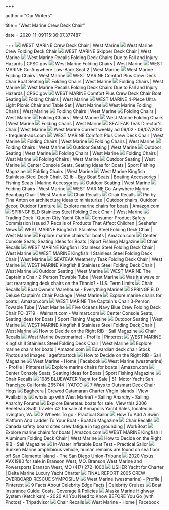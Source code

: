 +++
        
author = "Our Writers"
        
title = "West Marine Crew Deck Chair"
        
date = 2020-11-09T15:36:07.377487
        
+++
[ ![](https://newcontent.westmarine.com/content/images/catalog/full/19602325_FUL.14062019093008.jpg)](https://newcontent.westmarine.com/content/images/catalog/full/19602325_FUL.14062019093008.jpg) WEST MARINE Crew Deck Chair | West Marine
[ ![](https://newcontent.westmarine.com/content/images/catalog/large/12055471.jpg)](https://newcontent.westmarine.com/content/images/catalog/large/12055471.jpg) West Marine Crew Folding Deck Chair
[ ![](https://newcontent.westmarine.com/content/images/catalog/full/16246092_FUL.jpg)](https://newcontent.westmarine.com/content/images/catalog/full/16246092_FUL.jpg) WEST MARINE Skipper Deck Chair | West Marine
[ ![](https://cpsc.gov/s3fs-public/styles/large/public/1_23.png?YfW2wvJR0tzyiHXSPgzwD1FJIJMG.J0g&itok=wX5aWhmX)](https://cpsc.gov/s3fs-public/styles/large/public/1_23.png?YfW2wvJR0tzyiHXSPgzwD1FJIJMG.J0g&itok=wX5aWhmX) West Marine Recalls Folding Deck Chairs Due to Fall and Injury Hazards |  CPSC.gov
[ ![](https://newcontent.westmarine.com/content/images/catalog/full/14979363_FUL.06052019120001.jpg)](https://newcontent.westmarine.com/content/images/catalog/full/14979363_FUL.06052019120001.jpg) West Marine Folding Chairs | West Marine
[ ![](https://newcontent.westmarine.com/content/images/catalog/full/10385656_FUL.jpg)](https://newcontent.westmarine.com/content/images/catalog/full/10385656_FUL.jpg) WEST MARINE Go-Anywhere Low-Back Seat 2 | West Marine
[ ![](https://newcontent.westmarine.com/content/images/catalog/full/18766980_FUL.jpg)](https://newcontent.westmarine.com/content/images/catalog/full/18766980_FUL.jpg) West Marine Folding Chairs | West Marine
[ ![](https://images-na.ssl-images-amazon.com/images/I/81il8GkkBHL._AC_SL1500_.jpg)](https://images-na.ssl-images-amazon.com/images/I/81il8GkkBHL._AC_SL1500_.jpg) WEST MARINE Comfort Plus Crew Deck Chair Boat Seating
[ ![](https://newcontent.westmarine.com/content/images/catalog/full/17074147_FUL.jpg)](https://newcontent.westmarine.com/content/images/catalog/full/17074147_FUL.jpg) Folding Chairs | West Marine
[ ![](https://newcontent.westmarine.com/content/images/catalog/full/18902759_FUL.15032018033003.jpg)](https://newcontent.westmarine.com/content/images/catalog/full/18902759_FUL.15032018033003.jpg) Folding Chairs | West Marine
[ ![](https://cpsc.gov/s3fs-public/2_20.png?zOBf4d3_HrgeMPugemIXLC3XjNdgddKx)](https://cpsc.gov/s3fs-public/2_20.png?zOBf4d3_HrgeMPugemIXLC3XjNdgddKx) West Marine Recalls Folding Deck Chairs Due to Fall and Injury Hazards |  CPSC.gov
[ ![](http://i.ebayimg.com/images/g/AoIAAOSw4gVeNoUd/s-l500.jpg)](http://i.ebayimg.com/images/g/AoIAAOSw4gVeNoUd/s-l500.jpg) WEST MARINE Comfort Plus Crew Deck Chair Boat Seating
[ ![](https://newcontent.westmarine.com/content/images/catalog/full/16225401_FUL.03052018093002.jpg)](https://newcontent.westmarine.com/content/images/catalog/full/16225401_FUL.03052018093002.jpg) Folding Chairs | West Marine
[ ![](https://newcontent.westmarine.com/content/images/catalog/full/18766998_FUL.jpg)](https://newcontent.westmarine.com/content/images/catalog/full/18766998_FUL.jpg) WEST MARINE 4-Piece Ultra Light Picnic Chair and Table Set | West Marine
[ ![](https://newcontent.westmarine.com/content/images/catalog/full/19827062_FUL.18062020100013.jpg)](https://newcontent.westmarine.com/content/images/catalog/full/19827062_FUL.18062020100013.jpg) West Marine Folding Chairs | West Marine
[ ![](https://newcontent.westmarine.com/content/images/catalog/full/16652349_FUL.18092019100006.jpg)](https://newcontent.westmarine.com/content/images/catalog/full/16652349_FUL.18092019100006.jpg) Folding Chairs | West Marine
[ ![](https://newcontent.westmarine.com/content/images/catalog/full/19914894_FUL.03032020100027.jpg)](https://newcontent.westmarine.com/content/images/catalog/full/19914894_FUL.03032020100027.jpg) Folding Chairs | West Marine
[ ![](https://newcontent.westmarine.com/content/images/catalog/full/19906718_FUL.10062020033002.jpg)](https://newcontent.westmarine.com/content/images/catalog/full/19906718_FUL.10062020033002.jpg) Folding Chairs | West Marine
[ ![](https://newcontent.westmarine.com/content/images/catalog/full/19827070_FUL.18062020110010.jpg)](https://newcontent.westmarine.com/content/images/catalog/full/19827070_FUL.18062020110010.jpg) West Marine Folding Chairs | West Marine
[ ![](https://newcontent.westmarine.com/content/images/catalog/full/18560268_FUL.jpg)](https://newcontent.westmarine.com/content/images/catalog/full/18560268_FUL.jpg) Folding Chairs | West Marine
[ ![](https://newcontent.westmarine.com/content/images/catalog/full/16225369_FUL.jpg)](https://newcontent.westmarine.com/content/images/catalog/full/16225369_FUL.jpg) SEATEAK Teak Director's Chair | West Marine
[ ![](https://static.frequent-ads.com/image/item/west-marine/45206/img001.jpg)](https://static.frequent-ads.com/image/item/west-marine/45206/img001.jpg) West Marine Current weekly ad 09/02 - 09/07/2020 - frequent-ads.com
[ ![](https://newcontent.westmarine.com/content/images/catalog/full/16225351_FUL.02052018030011.jpg)](https://newcontent.westmarine.com/content/images/catalog/full/16225351_FUL.02052018030011.jpg) WEST MARINE Comfort Plus Crew Deck Chair | West Marine
[ ![](https://newcontent.westmarine.com/content/images/catalog/full/19474808_FUL.13022019040008.jpg)](https://newcontent.westmarine.com/content/images/catalog/full/19474808_FUL.13022019040008.jpg) Folding Chairs | West Marine
[ ![](https://newcontent.westmarine.com/content/images/catalog/full/17074048_FUL.jpg)](https://newcontent.westmarine.com/content/images/catalog/full/17074048_FUL.jpg) Folding Chairs | West Marine
[ ![](https://newcontent.westmarine.com/content/images/catalog/full/16225419_FUL.02052018030432.jpg)](https://newcontent.westmarine.com/content/images/catalog/full/16225419_FUL.02052018030432.jpg) Folding Chairs | West Marine
[ ![](https://newcontent.westmarine.com/content/images/catalog/full/18771089_FUL.jpg)](https://newcontent.westmarine.com/content/images/catalog/full/18771089_FUL.jpg) Outdoor Seating | West Marine
[ ![](https://newcontent.westmarine.com/content/images/catalog/full/19932938_FUL.10062020123005.jpg)](https://newcontent.westmarine.com/content/images/catalog/full/19932938_FUL.10062020123005.jpg) Outdoor Seating | West Marine
[ ![](https://newcontent.westmarine.com/content/images/catalog/full/12965372_FUL.jpg)](https://newcontent.westmarine.com/content/images/catalog/full/12965372_FUL.jpg) Folding Chairs | West Marine
[ ![](https://newcontent.westmarine.com/content/images/catalog/full/19474816_FUL.13022019040016.jpg)](https://newcontent.westmarine.com/content/images/catalog/full/19474816_FUL.13022019040016.jpg) Folding Chairs | West Marine
[ ![](https://newcontent.westmarine.com/content/images/catalog/full/18578161_FUL.jpg)](https://newcontent.westmarine.com/content/images/catalog/full/18578161_FUL.jpg) Folding Chairs | West Marine
[ ![](https://newcontent.westmarine.com/content/images/catalog/full/314948_FUL.02052018033009.jpg)](https://newcontent.westmarine.com/content/images/catalog/full/314948_FUL.02052018033009.jpg) Outdoor Seating | West Marine
[ ![](http://thumbor-prod-us-east-1.photo.aws.arc.pub/YN65_cYFof9RPPBnvN4CDeWhUH8=/arc-anglerfish-arc2-prod-bonnier/public/Y64PEKBZTPONUQTFF2EMSWVSJA.jpg)](http://thumbor-prod-us-east-1.photo.aws.arc.pub/YN65_cYFof9RPPBnvN4CDeWhUH8=/arc-anglerfish-arc2-prod-bonnier/public/Y64PEKBZTPONUQTFF2EMSWVSJA.jpg) Center Console Seats, Seating Ideas for Boats | Sport Fishing Magazine
[ ![](https://newcontent.westmarine.com/content/images/catalog/full/16225377_FUL.jpg)](https://newcontent.westmarine.com/content/images/catalog/full/16225377_FUL.jpg) Folding Chairs | West Marine
[ ![](https://www.belugamarine.com/images/1313969250013-1026704683.jpeg)](https://www.belugamarine.com/images/1313969250013-1026704683.jpeg) West Marine Kingfish Stainless-Steel Deck Chair, 32 lb - Buy Boat Seats |  Boating Accessories | Fishing Seats | Marine Accessories
[ ![](https://newcontent.westmarine.com/content/images/catalog/full/18771097_FUL.jpg)](https://newcontent.westmarine.com/content/images/catalog/full/18771097_FUL.jpg) Outdoor Seating | West Marine
[ ![](https://newcontent.westmarine.com/content/images/catalog/full/19497098_FUL.26022019110010.jpg)](https://newcontent.westmarine.com/content/images/catalog/full/19497098_FUL.26022019110010.jpg) Folding Chairs | West Marine
[ ![](https://newcontent.westmarine.com/content/images/catalog/full/18771063_FUL.jpg)](https://newcontent.westmarine.com/content/images/catalog/full/18771063_FUL.jpg) WEST MARINE Go-Anywhere Marine Beanbag Chair | West Marine
[ ![](https://media.consumeraffairs.com/files/cache/news/Jimco_Outdoor_Folding_Bistro_Chair_CPSC_large.jpg)](https://media.consumeraffairs.com/files/cache/news/Jimco_Outdoor_Folding_Bistro_Chair_CPSC_large.jpg) Chair Recalls
[ ![](https://media.consumeraffairs.com/files/cache/news/SALT_Lounge_Chair_CPSC_3cdj7Ua_medium.jpg)](https://media.consumeraffairs.com/files/cache/news/SALT_Lounge_Chair_CPSC_3cdj7Ua_medium.jpg) Chair Recalls
[ ![](https://i.pinimg.com/originals/7d/91/0d/7d910dfc05b2dc6925361db90ba268f7.jpg)](https://i.pinimg.com/originals/7d/91/0d/7d910dfc05b2dc6925361db90ba268f7.jpg) Pin by Tina Anton on architecture ideas to miniaturize | Outdoor chairs,  Outdoor decor, Outdoor furniture
[ ![](https://m.media-amazon.com/images/I/61Rh5heOoNL._SS350_AC_.jpg)](https://m.media-amazon.com/images/I/61Rh5heOoNL._SS350_AC_.jpg) Explore marine chairs for boats | Amazon.com
[ ![](https://newcontent.westmarine.com/content/images/catalog/full/17074758_FUL.jpg)](https://newcontent.westmarine.com/content/images/catalog/full/17074758_FUL.jpg) SPRINGFIELD Stainless Steel Folding Deck Chair | West Marine
[ ![](https://www.queencity.org/sites/default/files/styles/panopoly_image_full/public/pictures/hxxpylkw.jpeg?itok=P8rAJPfe)](https://www.queencity.org/sites/default/files/styles/panopoly_image_full/public/pictures/hxxpylkw.jpeg?itok=P8rAJPfe) Trading Dock | Queen City Yacht Club
[ ![](https://media.socastsrm.com/wordpress/wp-content/blogs.dir/1960/files/2019/07/Screen-Shot-2019-07-02-at-1.58.26-PM-272x300.png)](https://media.socastsrm.com/wordpress/wp-content/blogs.dir/1960/files/2019/07/Screen-Shot-2019-07-02-at-1.58.26-PM-272x300.png) Consumer Product Safety Commission Issued 7 Recalls of Products That Affect  Children | Seehafer News
[ ![](https://res.cloudinary.com/powerreviews/image/upload/c_fill,d_portal-no-product-image_ttlfpi.svg,f_auto,g_auto,h_400,q_auto,w_auto,z_0.5/d_portal-no-product-image_ttlfpi.svg/prod/eomddst2cag0w0zpmtio)](https://res.cloudinary.com/powerreviews/image/upload/c_fill,d_portal-no-product-image_ttlfpi.svg,f_auto,g_auto,h_400,q_auto,w_auto,z_0.5/d_portal-no-product-image_ttlfpi.svg/prod/eomddst2cag0w0zpmtio) WEST MARINE Kingfish II Stainless Steel Folding Deck Chair | West Marine
[ ![](https://m.media-amazon.com/images/I/71XwCSsAVKL._SS350_AC_.jpg)](https://m.media-amazon.com/images/I/71XwCSsAVKL._SS350_AC_.jpg) Explore marine chairs for boats | Amazon.com
[ ![](http://thumbor-prod-us-east-1.photo.aws.arc.pub/HpFd2k04jHG9Gaoa7tELIGmQPb0=/300x0/arc-anglerfish-arc2-prod-bonnier/public/JZFSM2GN6URQE7EMQLJ4R4AG2E.png)](http://thumbor-prod-us-east-1.photo.aws.arc.pub/HpFd2k04jHG9Gaoa7tELIGmQPb0=/300x0/arc-anglerfish-arc2-prod-bonnier/public/JZFSM2GN6URQE7EMQLJ4R4AG2E.png) Center Console Seats, Seating Ideas for Boats | Sport Fishing Magazine
[ ![](https://media.consumeraffairs.com/files/news/Devon_Chair_CPSC.jpg)](https://media.consumeraffairs.com/files/news/Devon_Chair_CPSC.jpg) Chair Recalls
[ ![](https://res.cloudinary.com/powerreviews/image/upload/c_fill,d_portal-no-product-image_ttlfpi.svg,f_auto,g_auto,h_400,q_auto,w_auto,z_0.5/d_portal-no-product-image_ttlfpi.svg/prod/n6gggx9rvqhh2hi8ct6h)](https://res.cloudinary.com/powerreviews/image/upload/c_fill,d_portal-no-product-image_ttlfpi.svg,f_auto,g_auto,h_400,q_auto,w_auto,z_0.5/d_portal-no-product-image_ttlfpi.svg/prod/n6gggx9rvqhh2hi8ct6h) WEST MARINE Kingfish II Stainless Steel Folding Deck Chair | West Marine
[ ![](https://res.cloudinary.com/powerreviews/image/upload/f_auto,q_auto,h_768,w_auto,c_thumb,h_400/d_portal-no-product-image_ttlfpi.svg/prod/rhijy6tmz8ub4xx7ys4k.jpg)](https://res.cloudinary.com/powerreviews/image/upload/f_auto,q_auto,h_768,w_auto,c_thumb,h_400/d_portal-no-product-image_ttlfpi.svg/prod/rhijy6tmz8ub4xx7ys4k.jpg) WEST MARINE Kingfish II Stainless Steel Folding Deck Chair | West Marine
[ ![](https://newcontent.westmarine.com/content/images/catalog/full/16225393_FUL.jpg)](https://newcontent.westmarine.com/content/images/catalog/full/16225393_FUL.jpg) SEATEAK Weatherly Teak Folding Deck Chair | West Marine
[ ![](https://res.cloudinary.com/powerreviews/image/upload/c_fill,d_portal-no-product-image_ttlfpi.svg,f_auto,g_auto,h_400,q_auto,w_auto,z_0.5/d_portal-no-product-image_ttlfpi.svg/prod/xeimfffkkzp0fmctqsrt)](https://res.cloudinary.com/powerreviews/image/upload/c_fill,d_portal-no-product-image_ttlfpi.svg,f_auto,g_auto,h_400,q_auto,w_auto,z_0.5/d_portal-no-product-image_ttlfpi.svg/prod/xeimfffkkzp0fmctqsrt) WEST MARINE Kingfish II Stainless Steel Folding Deck Chair | West Marine
[ ![](https://newcontent.westmarine.com/content/images/catalog/full/16225385_FUL.jpeg)](https://newcontent.westmarine.com/content/images/catalog/full/16225385_FUL.jpeg) Outdoor Seating | West Marine
[ ![](https://newcontent.westmarine.com/content/images/catalog/full/18459230_FUL.jpg)](https://newcontent.westmarine.com/content/images/catalog/full/18459230_FUL.jpg) WEST MARINE The Captain's Chair 2-Person Towable Tube | West Marine
[ ![](https://www.termlimits.com/wp-content/uploads/2018/11/titanicColorBlind.png)](https://www.termlimits.com/wp-content/uploads/2018/11/titanicColorBlind.png) Was it a wave or just rearranging deck chairs on the Titanic? - U.S. Term  Limits
[ ![](https://media.consumeraffairs.com/files/cache/news/Bronze_Hammered_bistro_chair_CPSC_large.jpg)](https://media.consumeraffairs.com/files/cache/news/Bronze_Hammered_bistro_chair_CPSC_large.jpg) Chair Recalls
[ ![](https://www.boatownerswarehouse.com/v/vspfiles/photos/homepage/1446480807538.jpg)](https://www.boatownerswarehouse.com/v/vspfiles/photos/homepage/1446480807538.jpg) Boat Owners Warehouse - Everything Marine!
[ ![](https://newcontent.westmarine.com/content/images/catalog/full/17075029_FUL.jpg)](https://newcontent.westmarine.com/content/images/catalog/full/17075029_FUL.jpg) SPRINGFIELD Deluxe Captain's Chair Package | West Marine
[ ![](https://m.media-amazon.com/images/I/41TB+-kQqaL._SS350_AC_.jpg)](https://m.media-amazon.com/images/I/41TB+-kQqaL._SS350_AC_.jpg) Explore marine chairs for boats | Amazon.com
[ ![](https://newcontent.westmarine.com/content/images/catalog/full/18459248_FUL.jpg)](https://newcontent.westmarine.com/content/images/catalog/full/18459248_FUL.jpg) WEST MARINE The Captain's Chair 3-Person Towable Tube | West Marine
[ ![](https://i5.walmartimages.com/asr/7847ebc6-30bc-49a1-9204-52e7bef6636f_1.8c6916ccb4d79c495a5f979482aa2291.jpeg?odnWidth=612&odnHeight=612&odnBg=ffffff)](https://i5.walmartimages.com/asr/7847ebc6-30bc-49a1-9204-52e7bef6636f_1.8c6916ccb4d79c495a5f979482aa2291.jpeg?odnWidth=612&odnHeight=612&odnBg=ffffff) Five Oceans Navy Blue Crew Folding Deck Chair FO-3719 - Walmart.com -  Walmart.com
[ ![](https://arc-anglerfish-arc2-prod-bonnier.s3.amazonaws.com/public/23O5SYTZNDTXMQG7OXCSPKUGJM.png)](https://arc-anglerfish-arc2-prod-bonnier.s3.amazonaws.com/public/23O5SYTZNDTXMQG7OXCSPKUGJM.png) Center Console Seats, Seating Ideas for Boats | Sport Fishing Magazine
[ ![](https://newcontent.westmarine.com/content/images/catalog/full/18578211_FUL.jpg)](https://newcontent.westmarine.com/content/images/catalog/full/18578211_FUL.jpg) Outdoor Seating | West Marine
[ ![](https://res.cloudinary.com/powerreviews/image/upload/c_fill,d_portal-no-product-image_ttlfpi.svg,f_auto,g_auto,h_400,q_auto,w_auto,z_0.5/d_portal-no-product-image_ttlfpi.svg/prod/cgadvgreqmjow6qslmkz)](https://res.cloudinary.com/powerreviews/image/upload/c_fill,d_portal-no-product-image_ttlfpi.svg,f_auto,g_auto,h_400,q_auto,w_auto,z_0.5/d_portal-no-product-image_ttlfpi.svg/prod/cgadvgreqmjow6qslmkz) WEST MARINE Kingfish II Stainless Steel Folding Deck Chair | West Marine
[ ![](https://www.sailmagazine.com/.image/ar_1:1%2Cc_fill%2Ccs_srgb%2Cfl_progressive%2Cq_auto:good%2Cw_1200/MTQ4OTg4MDc5NzM2NjI4Mjc5/2007-01-12-201736.jpg)](https://www.sailmagazine.com/.image/ar_1:1%2Cc_fill%2Ccs_srgb%2Cfl_progressive%2Cq_auto:good%2Cw_1200/MTQ4OTg4MDc5NzM2NjI4Mjc5/2007-01-12-201736.jpg) How to Decide on the Right RIB - Sail Magazine
[ ![](https://media.consumeraffairs.com/files/cache/news/Caravan_Sports_Armed_Chair-Padded_Arm_Bagged_Chair_CPSC_n0yXhFk_large.jpg)](https://media.consumeraffairs.com/files/cache/news/Caravan_Sports_Armed_Chair-Padded_Arm_Bagged_Chair_CPSC_n0yXhFk_large.jpg) Chair Recalls
[ ![](https://i.pinimg.com/236x/19/42/3d/19423df795def10c38056f9350f5c29d.jpg)](https://i.pinimg.com/236x/19/42/3d/19423df795def10c38056f9350f5c29d.jpg) West Marine (westmarine) - Profile | Pinterest
[ ![](https://res.cloudinary.com/powerreviews/image/upload/c_fill,d_portal-no-product-image_ttlfpi.svg,f_auto,g_auto,h_400,q_auto,w_auto,z_0.5/d_portal-no-product-image_ttlfpi.svg/prod/gixtfivtpr7r8iyzmwsj)](https://res.cloudinary.com/powerreviews/image/upload/c_fill,d_portal-no-product-image_ttlfpi.svg,f_auto,g_auto,h_400,q_auto,w_auto,z_0.5/d_portal-no-product-image_ttlfpi.svg/prod/gixtfivtpr7r8iyzmwsj) WEST MARINE Kingfish II Stainless Steel Folding Deck Chair | West Marine
[ ![](https://m.media-amazon.com/images/I/71sGb8qhuKL._SS350_AC_.jpg)](https://m.media-amazon.com/images/I/71sGb8qhuKL._SS350_AC_.jpg) Explore marine chairs for boats | Amazon.com
[ ![](https://t1.thpservices.com/previewimage/gallil/9a4ad5ce768d5202352f08874b310d62/mev-10198282.jpg)](https://t1.thpservices.com/previewimage/gallil/9a4ad5ce768d5202352f08874b310d62/mev-10198282.jpg) Edwardian deck chair Stock Photos and Images | agefotostock
[ ![](https://www.sailmagazine.com/.image/t_share/MTQ4OTg4MDc5OTk3ODU0Nzc1/comparison.jpg)](https://www.sailmagazine.com/.image/t_share/MTQ4OTg4MDc5OTk3ODU0Nzc1/comparison.jpg) How to Decide on the Right RIB - Sail Magazine
[ ![](https://lookaside.fbsbx.com/lookaside/crawler/media/?media_id=828413664283221&get_thumbnail=1)](https://lookaside.fbsbx.com/lookaside/crawler/media/?media_id=828413664283221&get_thumbnail=1) West Marine - Home | Facebook
[ ![](https://i.pinimg.com/236x/4f/4a/48/4f4a48835d128d9f34178ab7686f1927.jpg)](https://i.pinimg.com/236x/4f/4a/48/4f4a48835d128d9f34178ab7686f1927.jpg) West Marine (westmarine) - Profile | Pinterest
[ ![](https://m.media-amazon.com/images/I/71obywLoBpL._SS350_AC_.jpg)](https://m.media-amazon.com/images/I/71obywLoBpL._SS350_AC_.jpg) Explore marine chairs for boats | Amazon.com
[ ![](http://thumbor-prod-us-east-1.photo.aws.arc.pub/82C-2ukvTb-iP0zDh4J-Fyp6zB4=/arc-anglerfish-arc2-prod-bonnier/public/RNLQGPD6ORHMBKJUTF4KEYNB7I.png)](http://thumbor-prod-us-east-1.photo.aws.arc.pub/82C-2ukvTb-iP0zDh4J-Fyp6zB4=/arc-anglerfish-arc2-prod-bonnier/public/RNLQGPD6ORHMBKJUTF4KEYNB7I.png) Center Console Seats, Seating Ideas for Boats | Sport Fishing Magazine
[ ![](https://media.consumeraffairs.com/files/cache/news/Pitch_Rolling_Chair_CPSC_large.jpeg)](https://media.consumeraffairs.com/files/cache/news/Pitch_Rolling_Chair_CPSC_large.jpeg) Chair Recalls
[ ![](https://cloud.yatco.com/ForSale/Vessel/Photo/293790/medium_2983383.jpg)](https://cloud.yatco.com/ForSale/Vessel/Photo/293790/medium_2983383.jpg) 1985 BLUEWATER Yacht for Sale | 51' Motor Yacht San Francisco California  265744 | YATCO
[ ![](https://img.cruisecritic.net/img-cc/image/5908/image_x_21.jpg?auto=format&fit=crop&crop=focalpoint&ar=2%3A1&ixlib=react-9.0.2&w=900)](https://img.cruisecritic.net/img-cc/image/5908/image_x_21.jpg?auto=format&fit=crop&crop=focalpoint&ar=2%3A1&ixlib=react-9.0.2&w=900) 7 Ways to Outsmart Deck Chair Hogs
[ ![](https://www.centralyachtagent.com/yachtadmin/yachtlg/yacht5248/5248brochure17.jpg)](https://www.centralyachtagent.com/yachtadmin/yachtlg/yacht5248/5248brochure17.jpg) Bagheera | Crewed Catamaran Charter Virgin Islands | View Availability
[ ![](http://forums.sailinganarchy.com/uploads/monthly_2017_10/B.png.08cfcece1cdad37e4d6d04b73431792d.png)](http://forums.sailinganarchy.com/uploads/monthly_2017_10/B.png.08cfcece1cdad37e4d6d04b73431792d.png) whats up with West Marine? - Sailing Anarchy - Sailing Anarchy Forums
[ ![](https://www.annapolisyachtsales.com/yachtimage/2949/bigger/6741092_20180611132557597_1_XLARGE.jpg)](https://www.annapolisyachtsales.com/yachtimage/2949/bigger/6741092_20180611132557597_1_XLARGE.jpg) Explore Beneteau boats for sale. View this 2006 Beneteau Swift Trawler 42  for sale at Annapolis Yacht Sales, located in Irvington, VA.
[ ![](https://s30384.pcdn.co/wp-content/uploads/2019/09/Bike3.jpg)](https://s30384.pcdn.co/wp-content/uploads/2019/09/Bike3.jpg) 2 Wheels To go - Practical Sailor
[ ![](https://www.boatus.com/Assets/www.boatus.com/magazines/boatus/2018/february/img/swim-step-and-boarding-ladder.jpg)](https://www.boatus.com/Assets/www.boatus.com/magazines/boatus/2018/february/img/swim-step-and-boarding-ladder.jpg) How To Add A Swim Platform And Ladder To Your Boat - BoatUS Magazine
[ ![](https://media.consumeraffairs.com/files/cache/news/Vintage_Steel_Play_Chair_and_Tall_Play_Chair_CPSC_large.jpg)](https://media.consumeraffairs.com/files/cache/news/Vintage_Steel_Play_Chair_and_Tall_Play_Chair_CPSC_large.jpg) Chair Recalls
[ ![](https://workboatdc-static.s3.amazonaws.com/uploads/2019/01/Ocean-Monarch-at-shipyard-500x336.png)](https://workboatdc-static.s3.amazonaws.com/uploads/2019/01/Ocean-Monarch-at-shipyard-500x336.png) Canada safety board cites crew fatigue in tug grounding | WorkBoat
[ ![](https://m.media-amazon.com/images/I/81Wm3YGx3rL._SS350_AC_.jpg)](https://m.media-amazon.com/images/I/81Wm3YGx3rL._SS350_AC_.jpg) Explore marine chairs for boats | Amazon.com
[ ![](https://res.cloudinary.com/powerreviews/image/upload/f_auto,q_auto,h_768,w_auto,c_thumb,h_400/d_portal-no-product-image_ttlfpi.svg/prod/gl4uu8ewrerbmv5ojabm.jpg)](https://res.cloudinary.com/powerreviews/image/upload/f_auto,q_auto,h_768,w_auto,c_thumb,h_400/d_portal-no-product-image_ttlfpi.svg/prod/gl4uu8ewrerbmv5ojabm.jpg) WEST MARINE Kingfish II Aluminum Folding Deck Chair | West Marine
[ ![](https://www.sailmagazine.com/.image/t_share/MTQ4OTg4MDc5NzM2MTY5NTI3/dinghygear.jpg)](https://www.sailmagazine.com/.image/t_share/MTQ4OTg4MDc5NzM2MTY5NTI3/dinghygear.jpg) How to Decide on the Right RIB - Sail Magazine
[ ![](https://s30384.pcdn.co/wp-content/uploads/2019/09/Inflate1.jpeg)](https://s30384.pcdn.co/wp-content/uploads/2019/09/Inflate1.jpeg) In-Water Inflatable Boat Test - Practical Sailor
[ ![](https://ca-times.brightspotcdn.com/dims4/default/b525c21/2147483647/strip/true/crop/4032x3024+0+0/resize/1486x1115!/quality/90/?url=https%3A%2F%2Fcalifornia-times-brightspot.s3.amazonaws.com%2Fcf%2F99%2F1a1b271f4a79b56fac211ac8e45e%2F6295174.jpg)](https://ca-times.brightspotcdn.com/dims4/default/b525c21/2147483647/strip/true/crop/4032x3024+0+0/resize/1486x1115!/quality/90/?url=https%3A%2F%2Fcalifornia-times-brightspot.s3.amazonaws.com%2Fcf%2F99%2F1a1b271f4a79b56fac211ac8e45e%2F6295174.jpg) Sunken Marine amphibious vehicle, human remains are found on sea floor off  San Clemente Island - The San Diego Union-Tribune
[ ![](https://cdnmedia.endeavorsuite.com/images/organizations/2a6c7c77-bb51-4d1c-bd49-17c4f332015b/inventory/10353538/03.jpg)](https://cdnmedia.endeavorsuite.com/images/organizations/2a6c7c77-bb51-4d1c-bd49-17c4f332015b/inventory/10353538/03.jpg) 2020 Vexus AVX1980 for sale in Branson West, MO. Branson West Marine and  Powersports Branson West, MO (417) 272-1000
[ ![](https://images.northropandjohnson.com/api/?i=wp-content/uploads/2019/06/USHER-11-3.jpg?auto=format%2Cenhance%2Ccompress&fm=jpg&dl=USHER-3.jpg&w=&auto=format)](https://images.northropandjohnson.com/api/?i=wp-content/uploads/2019/06/USHER-11-3.jpg?auto=format%2Cenhance%2Ccompress&fm=jpg&dl=USHER-3.jpg&w=&auto=format) USHER Yacht for Charter | Delta Marine Luxury Yacht Charter
[ ![](x-raw-image:///0a1ea79b4c92fc2eb1e037d64c34273b4e4d8d3ead207833bc6a687a4b4f287c)](x-raw-image:///0a1ea79b4c92fc2eb1e037d64c34273b4e4d8d3ead207833bc6a687a4b4f287c) FINAL REPORT 2005 CREW OVERBOARD RESCUE SYMPOSIUM
[ ![](https://i.pinimg.com/236x/d6/e0/49/d6e04967dbfd971a651da9b8717318d9.jpg)](https://i.pinimg.com/236x/d6/e0/49/d6e04967dbfd971a651da9b8717318d9.jpg) West Marine (westmarine) - Profile | Pinterest
[ ![](https://www.celebritycruises.com/blog/content/uploads/2020/02/celebrity-edge-facts-deck-375x540.jpg)](https://www.celebritycruises.com/blog/content/uploads/2020/02/celebrity-edge-facts-deck-375x540.jpg) 9 Facts About Celebrity Edge Facts | Celebrity Cruises
[ ![](https://www.discoverboating.com/sites/default/files/inline-images/boat-insurance-costs.jpg)](https://www.discoverboating.com/sites/default/files/inline-images/boat-insurance-costs.jpg) Boat Insurance Guide: Costs, Coverage & Policies
[ ![](https://media-cdn.tripadvisor.com/media/photo-m/1280/18/87/8a/57/crew-gets-ready-to-cast.jpg)](https://media-cdn.tripadvisor.com/media/photo-m/1280/18/87/8a/57/crew-gets-ready-to-cast.jpg) Alaska Marine Highway System (Ketchikan) - 2020 All You Need to Know BEFORE  You Go (with Photos) - Tripadvisor
[ ![](https://media.consumeraffairs.com/files/cache/news/HON_office_chair_CPSC_large.jpg)](https://media.consumeraffairs.com/files/cache/news/HON_office_chair_CPSC_large.jpg) Chair Recalls
[ ![](https://lookaside.fbsbx.com/lookaside/crawler/media/?media_id=10159313687658484)](https://lookaside.fbsbx.com/lookaside/crawler/media/?media_id=10159313687658484) West Marine - Home | Facebook
